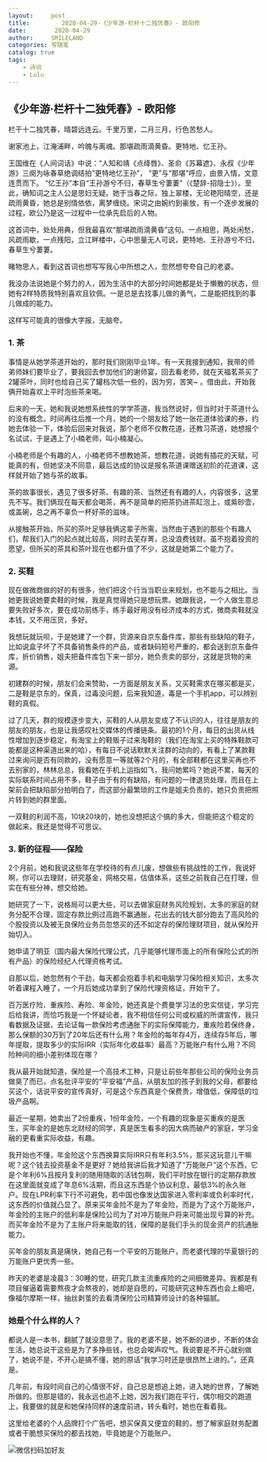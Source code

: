 ```yaml
---
layout:     post
title:         2020-04-29-《少年游·栏杆十二独凭春》- 欧阳修
date:        2020-04-29
author:     SMILELAND
categories: 写随笔
catalog: true
tags:
    - 诗词
    - Lulu
---
```


## 《少年游·栏杆十二独凭春》- 欧阳修

栏干十二独凭春，晴碧远连云。千里万里，二月三月，行色苦愁人。

谢家池上，江淹浦畔，吟魄与离魂。那堪疏雨滴黄昏。更特地、忆王孙。

王国维在《人间词话》中说：“人知和靖《点绛唇》、圣俞《苏幕遮》、永叔《少年游》三阕为咏春草绝调结拍“更特地忆王孙”， “更”与“那堪”呼应，由景入情，文意连贯而下。 “忆王孙”本自“王孙游兮不归，春草生兮萋萋”（《楚辞-招隐士》）。至此，确知词之主人公是思妇无疑。她于当春之际，独上翠楼，无论艳阳晴空，还是疏雨黄昏，她总是别情依依，离梦缠绕。宋词之由婉约到豪放，有一个逐步发展的过程，欧公乃是这一过程中一位承先启后的人物。

这首词中，处处用典，但我最喜欢“那堪疏雨滴黄昏”这句。一点相思，两处闲愁，风疏雨歇，一点残阳，立江畔楼中，心中思量无人可说，更特地、王孙游兮不归，春草生兮萋萋。

睹物思人，看到这首词也想写写我心中所想之人，忽然想夸夸自己的老婆。

我没办法说她是个努力的人，因为生活中的大部分时间她都是处于懒散的状态，但她有2样特质我特别喜欢且钦佩。一是总是去找事儿做的勇气，二是能把找到的事儿做成的能力。

这样写可能真的很像大字报，无脑夸。

### 1. 茶

事情是从她学茶道开始的，那时我们刚刚毕业1年。有一天我接到通知，我带的师弟师妹们要毕业了，要我回去参加他们的谢师宴，回去看老师，就在天福茗茶买了2罐茶叶，同时也给自己买了罐档次低一些的，因为穷，苦笑~ 。借由此，开始我俩开始喜欢上平时泡些茶来喝。

后来的一天，她和我说她想系统性的学学茶道，我当然说好，但当时对于茶道什么的没有概念。时间再往后推一个月，她的一个朋友给了她一张花道体验课的券，约她去体验一下，体验后回来对我说，那个老师不仅教花道，还教习茶道，她想报个名试试，于是遇上了小楠老师，叫小楠凝心。

小楠老师是个有趣的人，小楠老师不想教她茶，想教花道，说她有插花的天赋，可能真的有，但她坚决不同意，最后达成的协议是报名茶道课赠送初阶的花道课，这样就开始了她与茶的故事。

茶的故事很长，遇见了很多好茶、有趣的茶、当然还有有趣的人，内容很多，这里先不写。我们俩现在每天都会喝茶，再不是简单的把茶扔进茶缸泡上，或紫砂壶，或盖碗，总之再不辜负一杯好茶的滋味。

从接触茶开始，所买的茶叶足够我俩这辈子所需，当然由于遇到的那些个有趣人们，帮我们入门的起点就比较高，同时去芜存菁，总没浪费钱财。虽不抱着投资的愿望，但所买的茶具和茶叶现在也都升值了不少，这就是她第二个能力了。

### 2. 买鞋

现在做微商做的好的有很多，他们把这个行当当职业来规划，也不能与之相比。当她更我说她要卖鞋的时候，我是真觉得她只是想玩票。她跟我说，一个人做生意总要失败好多次，要在成功前练手，练手最好用没有经济成本的方式，微商卖鞋就没本钱，又不用压货，多好。

我想玩就玩呗，于是她建了一个群，货源来自京东备件库，那些有些缺陷的鞋子，比如说盒子坏了不具备销售条件的产品，或者缺码短号严重的，都会送到京东备件库，折价销售，姐夫把备件库包下来一部分，她负责卖的部分，这就是货物的来源。

初建群的时候，朋友们会来赞助，一方面是朋友关系，又买鞋需求在哪买都是买，二是鞋是京东的，保真，过毒没问题，后来我知道，毒是一个手机app，可以辨别鞋的真假。

过了几天，群的规模逐步变大，买鞋的人从朋友变成了不认识的人，往往是朋友的朋友的朋友，也是让我感叹社交媒体的传播链条。最初的1个月，每日的出货从线性增加到逐步稳定，有淘宝上的鞋贩子过来淘鞋的（我们在淘宝上买的特殊鞋款可能都是这种渠道出来的哈），有每日不说话默默关注群的动向的，有看上了某款鞋过来询问是否有同款的，没有愿意一等就等2个月的，有全部鞋都在这里买再也不去别家的，林林总总，我看她在手机上运指如飞，我问她累吗？她说不累，每天的实际联系时间占用不多，鞋子由于有的有缺陷，有问题的一律退货处理，而且在上架前会把缺陷部分拍明白了，而这部分最繁琐的工作是姐夫负责的，她只负责把照片转到她的群里面。

一双鞋的利润不高，10块20块的，她也没想把这个搞的多大，但能把这个稳定的做起来，我还是觉得不可思议。

### 3. 新的征程——保险

2个月前，她和我说这些年在学校待的有点儿废，想做些有挑战性的工作，我说好啊，你可以去理财，研究基金，网格交易，估值体系，这些之前我自己在打理，但实在有些分神，想交给她。

她研究了一下，说格局可以更大些，可以去做家庭财务风险规划，太多的家庭的财务分配不合理，固定存款比例过高跑不赢通胀，花出去的钱大部分跑去了高风险的个股投资以及被无良保险业务员忽悠买的还不如定存的保险理财项目，就从保险开始切入。

她申请了明亚（国内最大保险代理公式，几乎能够代理市面上的所有保险公式的所有产品）的保险经纪人代理资格考试。

自那以后，她忽然有个干劲，每天都会抱着手机和电脑学习保险相关知识，太多次听着课程入睡了，一个月后她成功拿到了保险代理资格证，开始干了。

百万医疗险、重疾险、寿险、年金险，她还真是个费曼学习法的忠实信徒，学习完后给我讲，而恰巧我是一个怀疑论者，我不相信任何公司或权威的所谓宣传，我只看数据及证据，去论证每一款保险考虑通胀下的实际保障能力，重疾险若保终身，那么保额的30万到了20年后还有什么用？年金险的每年存4万，连续存5年后，哪年提取，提取多少的实际IRR（实际年化收益率）最高？万能账户有什么用？不同险种间的细小差别体现在哪？

我从最开始就知道，保险是一个高技术工种，只是让前些年那些公司的保险业务员做臭了而已，点名批评平安的“平安福”产品，从朋友加的孩子到我的父母，都要给买这个，话说平安的宣传真好，可是这个东西真是个保费贵，增值低，保障低的垃圾产品啊。

最近一星期，她卖出了2份重疾，1份年金险，一个有趣的现象是买重疾的是医生，买年金的是她东北财经的同学，真是医生看多的因大病而破产的家庭，学习金融的更看重实际收益，有趣。

我开始也不懂，年金险这个东西换算实际IRR只有年利3.5%，那买这玩意儿干嘛呢？这个钱去投资基金不是更好？她给我讲后我才知道了“万能账户”这个东西，它是个年利6%且按月复利的随用随取的活钱包啊，我们平时放在银行的定期存款放在这里面就变成了年息6%活期，而且这东西是个协议利息，最低3%的永久账户。现在LPR利率下行不可避免，若中国也像发达国家进入零利率或负利率时代，这东西的价值就凸显了。原来买年金险不是为了年金险，而是为了这个万能账户，年金险的主账户的低利率是保险公司为了对冲万能账户将来可能出现亏算的补充。而买年金险不是为了主账户将来能取的钱，保障的是我们手头的现金资产的抗通胀能力。

买年金的朋友真是痛快，她自己有一个平安的万能账户，而老婆代理的华夏银行的万能账户更优秀一些。

昨天的老婆是凌晨3：30睡的觉，研究几款主流重疾险的之间细微差异。我都是有项目催逼着需要熬夜才会熬夜的，她却是自愿的，可能研究这种东西也会上瘾吧，像福尔摩斯一样，抽丝剥茧的去看清保险公司精算师设计的各种猫腻。

### 她是个什么样的人？

都说人是一本书，翻腻了就没意思了。我的老婆不是，她不断的进步，不断的体会生活，她总说干这些是为了多挣些钱，也总会唉声叹气。我说要是不开心就别做了，她说不是，不开心是搞不懂，她的原话“我学习时还是很昂然上进的。”，还真是。

几年前，有段时间自己的心情很不好，自己总是想追上她，进入她的世界，了解她所做的。但那是错的，我永远也追不上她，因为我们跑在平行，偶尔相交的跑道上，我要做的就是和她保持同样的速度前进，转头看时，她也在看着我。

这里给老婆的个人品牌打个广告吧，想买保真又便宜的鞋的，想了解家庭财务配置或者干脆想买保险的都去找她，毕竟她是个万能账户。

![微信扫码加好友](https://i.loli.net/2020/04/29/741lhdSuBEgmTyo.png)